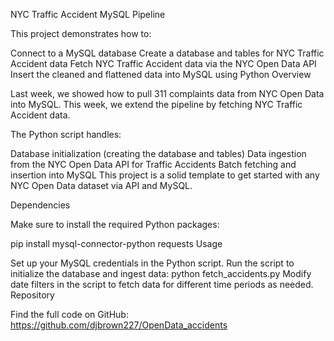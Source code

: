 NYC Traffic Accident MySQL Pipeline

This project demonstrates how to:

Connect to a MySQL database
Create a database and tables for NYC Traffic Accident data
Fetch NYC Traffic Accident data via the NYC Open Data API
Insert the cleaned and flattened data into MySQL using Python
Overview

Last week, we showed how to pull 311 complaints data from NYC Open Data into MySQL. This week, we extend the pipeline by fetching NYC Traffic Accident data.

The Python script handles:

Database initialization (creating the database and tables)
Data ingestion from the NYC Open Data API for Traffic Accidents
Batch fetching and insertion into MySQL
This project is a solid template to get started with any NYC Open Data dataset via API and MySQL.

Dependencies

Make sure to install the required Python packages:

pip install mysql-connector-python requests
Usage

Set up your MySQL credentials in the Python script.
Run the script to initialize the database and ingest data:
python fetch_accidents.py
Modify date filters in the script to fetch data for different time periods as needed.
Repository

Find the full code on GitHub:
https://github.com/djbrown227/OpenData_accidents